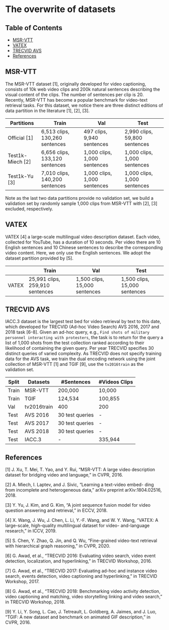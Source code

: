 # The overwrite of datasets

## Table of Contents
- [MSR-VTT](#msr-vtt)
- [VATEX](#vatex)
- [TRECVID AVS](#trecvid-avs)
- [References](#references)

## MSR-VTT

The MSR-VTT dataset [1], originally developed for video captioning, consists of 10k web video clips and 200k natural sentences describing the visual content of the clips. The number of sentences per clip is 20. Recently, MSR-VTT has become a popular benchmark for video-text retrieval tasks. For this dataset, we notice there are three distinct editions of data partition in the literature [1], [2], [3].


|  Partitions     | Train |  Val | Test |
| ------------  | ------------ | ------------ |------------ |
| Official [1]       |  6,513 clips, 130,260 sentences  |  497 clips, 9,940 sentences  |  2,990 clips, 59,800 sentences  |
| Test1k-Miech [2]   |  6,656 clips, 133,120 sentences  |  1,000 clips, 1,000 sentences |  1,000 clips, 1,000 sentences |
| Test1k-Yu [3]      |  7,010 clips, 140,200 sentences  |  1,000 clips, 1,000 sentences |  1,000 clips, 1,000 sentences |
Note as the last two data partitions provide no validation set, we build a validation set by randomly sample 1,000 clips from MSR-VTT with [2], [3] excluded, respectively.



## VATEX

VATEX [4] a large-scale multilingual video description dataset. Each video, collected for YouTube, has a duration of 10 seconds. Per video there are 10 English sentences and 10 Chinese sentences to describe the corresponding video content. Here, we only use the English sentences. We adopt the dataset partition provided by [5].

|       | Train |  Val | Test |
| ------------  | ------------ | ------------ |------------ |
| VATEX       |  25,991 clips, 259,910 sentences   |  1,500 clips, 15,000 sentences  |  1,500 clips, 15,000 sentences  |



## TRECVID AVS

IACC.3 dataset is the largest test bed for video retrieval by text to this date, which developed for TRECVID (Ad-hoc Video Search) AVS 2016, 2017 and 2018 task [6-8]. Given an ad-hoc query, e.g., `Find shots of military personnel interacting with protesters`, the task is to return for the query a list of 1,000 shots from the test collection ranked according to their likelihood of containing the given query. Per year TRECVID specifies 30 distinct queries of varied complexity. As TRECVID does not specify training data for the AVS task, we train the dual encoding network using the joint collection of MSR-VTT [1] and TGIF [9], use the `tv2016train` as the validation set.

| Split      |  Datasets     |  #Sentences    | #Videos Clips |
| ---------- | ------------  |  ------------  | ------------ |
| Train      | MSR-VTT       |     200,000    |   10,000    |
| Train      | TGIF          |     124,534    |   100,855   |
| Val        | tv2016train   |      400       |    200      |
| Test       | AVS 2016      |   30 test queries  |   -   |
| Test       | AVS 2017      |   30 test queries  |   -   |
| Test       | AVS 2018      |   30 test queries  |   -   |
| Test       | IACC.3        |   -            |   335,944   |




## References

[1] J. Xu, T. Mei, T. Yao, and Y. Rui, “MSR-VTT: A large video description dataset for bridging video and language,” in CVPR, 2016.

[2] A. Miech, I. Laptev, and J. Sivic, “Learning a text-video embed- ding from incomplete and heterogeneous data,” arXiv preprint arXiv:1804.02516, 2018.

[3] Y. Yu, J. Kim, and G. Kim, “A joint sequence fusion model for video question answering and retrieval,” in ECCV, 2018.

[4] X. Wang, J. Wu, J. Chen, L. Li, Y.-F. Wang, and W. Y. Wang, “VATEX: A large-scale, high-quality multilingual dataset for video- and-language research,” in ICCV, 2019.

[5] S. Chen, Y. Zhao, Q. Jin, and Q. Wu, “Fine-grained video-text retrieval with hierarchical graph reasoning,” in CVPR, 2020.

[6] G. Awad, et al., “TRECVID 2016: Evaluating video search, video event detection, localization, and hyperlinking,” in TRECVID Workshop, 2016.

[7] G. Awad, et al., “TRECVID 2017: Evaluating ad-hoc and instance video search, events detection, video captioning and hyperlinking,” in TRECVID Workshop, 2017.

[8] G. Awad, et al., “TRECVID 2018: Benchmarking video activity detection, video captioning and matching, video storytelling linking and video search,” in TRECVID Workshop, 2018.

[9] Y. Li, Y. Song, L. Cao, J. Tetreault, L. Goldberg, A. Jaimes, and J. Luo, “TGIF: A new dataset and benchmark on animated GIF description,” in CVPR, 2016.